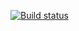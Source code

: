 [![Build status](https://ci.appveyor.com/api/projects/status/7sp37g3gryac90bn/branch/main?svg=true)](https://ci.appveyor.com/project/AnastasiaLev/patterns1/branch/main)
 
